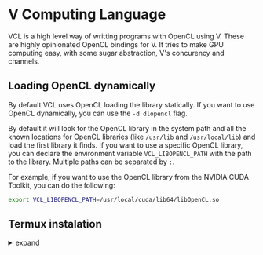 # V Computing Language

VCL is a high level way of writting programs with OpenCL using V.
These are highly opinionated OpenCL bindings for V. It tries to make GPU computing easy,
with some sugar abstraction, V's concurency and channels.

## Loading OpenCL dynamically

By default VCL uses OpenCL loading the library statically. If you want to use OpenCL
dynamically, you can use the `-d dlopencl` flag.

By default it will look for the OpenCL library in the system path and all the known
locations for OpenCL libraries (like `/usr/lib` and `/usr/local/lib`) and load the first
library it finds. If you want to use a specific OpenCL library,
you can declare the environment variable `VCL_LIBOPENCL_PATH` with
the path to the library. Multiple paths can be separated by `:`.

For example, if you want to use the OpenCL library from the NVIDIA CUDA Toolkit, you can
do the following:

```bash
export VCL_LIBOPENCL_PATH=/usr/local/cuda/lib64/libOpenCL.so
```

## Termux instalation

<details><summary>expand</summary>
<p>
On termux you have to go with dynamic option, but before that you could execute theese command (add headers into source):
	```bash
	cd
	git clone https://github.com/KhronosGroup/OpenCL-Headers
	cp -r OpenCL-Headers/CL .vmodules/vsl/vcl/
	```
When your code do not run you can find on onternet path to opencl for your specific device and export `VCL_LIBOPENCL_PATH`
</p>
</details>
